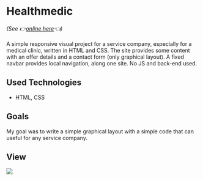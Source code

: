 # Healthmedic
<i>(See 👉<a href="https://mitkowski-healthmedic.netlify.app/" />online here</a>👈)</i>\
\
A simple responsive visual project for a service company, especially for a medical clinic, written in HTML and CSS. The site provides some content with an offer details and a contact form (only graphical layout). A fixed navbar provides local navigation, along one site. No JS and back-end used.

<!-- See online on <a href="https://mitkowski-chochliki.netlify.app/">Netlify</a>. -->

## Used Technologies
- HTML, CSS

## Goals
My goal was to write a simple graphical layout with a simple code that can useful for any service company. 

## View
<img src="https://github.com/ukasz1/essentials/blob/main/healthmedic/view.png?raw=true" />

